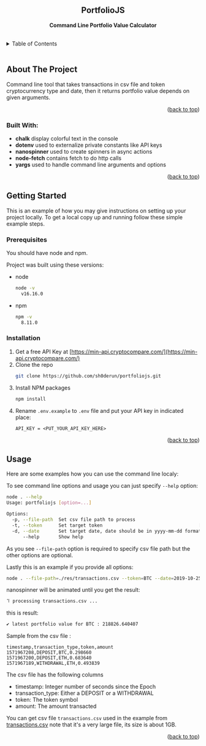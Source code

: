 <a name="readme-top"></a>
<br />
<div align="center">

  <h2 align="center"><b>PortfolioJS</b></h2>

  <p align="center">
    <b>Command Line Portfolio Value Calculator</b>
  </p>
</div>
<br />

<details>
  <summary>Table of Contents</summary>
  <ol>
    <li>
      <a href="#about-the-project">About The Project</a>
      <ul>
        <li><a href="#built-with">Built With</a></li>
      </ul>
    </li>
    <li>
      <a href="#getting-started">Getting Started</a>
      <ul>
        <li><a href="#prerequisites">Prerequisites</a></li>
        <li><a href="#installation">Installation</a></li>
      </ul>
    </li>
    <li><a href="#usage">Usage</a></li>
  </ol>
</details><br/>
   
## About The Project

Command line tool that takes transactions in csv file and token cryptocurrency type and date, then it returns portfolio value depends on given arguments. 

<p align="right">(<a href="#readme-top">back to top</a>)</p>

### Built With:

* <b>chalk</b> display colorful text in the console 
* <b>dotenv</b> used to externalize private constants like API keys
* <b>nanospinner</b> used to create spinners in async actions
* <b>node-fetch</b> contains fetch to do http calls
* <b>yargs</b> used to handle command line arguments and options

<p align="right">(<a href="#readme-top">back to top</a>)</p>

## Getting Started

This is an example of how you may give instructions on setting up your project locally.
To get a local copy up and running follow these simple example steps.

### Prerequisites

You should have node and npm.

Project was built using these versions:
* node
  ```sh
  node -v
    v16.16.0
  ```

* npm
  ```sh
  npm -v
    8.11.0
  ```

### Installation

1. Get a free API Key at [https://min-api.cryptocompare.com/](https://min-api.cryptocompare.com/)
2. Clone the repo
   ```sh
   git clone https://github.com/sh0derun/portfoliojs.git
   ```
3. Install NPM packages
   ```sh
   npm install
   ```
4. Rename `.env.example` to `.env` file and put your API key in indicated place:
   ```env
   API_KEY = <PUT_YOUR_API_KEY_HERE>
   ```

<p align="right">(<a href="#readme-top">back to top</a>)</p>


## Usage

Here are some examples how you can use the command line localy:

To see command line options and usage you can just specify `--help` option:
```sh
node . --help
Usage: portfoliojs [option=...]

Options:
  -p, --file-path  Set csv file path to process                                           [required]
  -t, --token      Set target token                                   [choices: "BTC", "ETH", "XRP"]
  -d, --date       Set target date, date should be in yyyy-mm-dd format
      --help       Show help 
```

As you see `--file-path` option is required to specify csv file path but the other options are optional.

Lastly this is an example if you provide all options:
```sh
node . --file-path=./res/transactions.csv --token=BTC --date=2019-10-25
```

nanospinner will be animated until you get the result:
```sh
⠹ processing transactions.csv ...   
```

this is result:
```sh
✔ latest portfolio value for BTC : 218826.640407
```

Sample from the csv file :
```csv
timestamp,transaction_type,token,amount
1571967208,DEPOSIT,BTC,0.298660
1571967200,DEPOSIT,ETH,0.683640
1571967189,WITHDRAWAL,ETH,0.493839
```

The csv file has the following columns
 - timestamp: Integer number of seconds since the Epoch
 - transaction_type: Either a DEPOSIT or a WITHDRAWAL
 - token: The token symbol
 - amount: The amount transacted

You can get csv file `transactions.csv` used in the example from [transactions.csv](https://s3-ap-southeast-1.amazonaws.com/static.propine.com/transactions.csv.zip) note that it's a very large file, its size is about 1GB.

<p align="right">(<a href="#readme-top">back to top</a>)</p>
